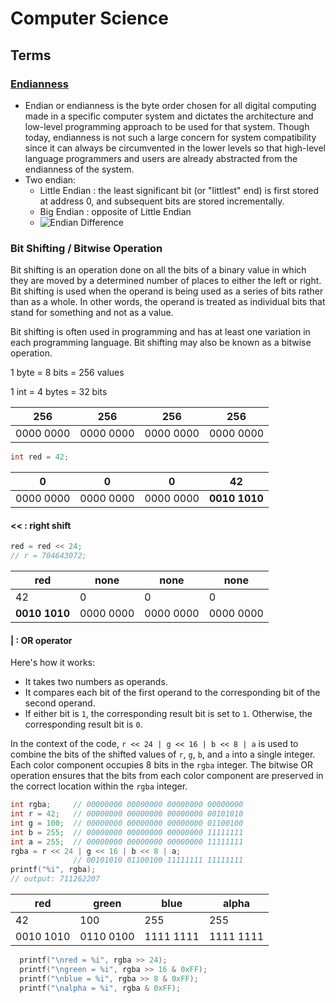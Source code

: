 # Computer Science

## Terms

### [Endianness](https://www.techopedia.com/definition/10180/endian)

- Endian or endianness is the byte order chosen for all digital computing made in a specific computer system and dictates the architecture and low-level programming approach to be used for that system. Though today, endianness is not such a large concern for system compatibility since it can always be circumvented in the lower levels so that high-level language programmers and users are already abstracted from the endianness of the system.
- Two endian:
  - Little Endian : the least significant bit (or "littlest" end) is first stored at address 0, and subsequent bits are stored incrementally.
  - Big Endian : opposite of Little Endian
  - ![Endian Difference](https://getkt.com/wp-content/uploads/2019/04/Endianness-Little-Endian-Big-Endian.jpg)

### Bit Shifting / Bitwise Operation

Bit shifting is an operation done on all the bits of a binary value in which they are moved by a determined number of places to either the left or right. Bit shifting is used when the operand is being used as a series of bits rather than as a whole. In other words, the operand is treated as individual bits that stand for something and not as a value.

Bit shifting is often used in programming and has at least one variation in each programming language. Bit shifting may also be known as a bitwise operation.

1 byte = 8 bits = 256 values

1 int = 4 bytes = 32 bits

   256    |    256    |    256    |    256    |
----------| --------- | --------- |---------- |
0000 0000 | 0000 0000 | 0000 0000 | 0000 0000 |

```c
int red = 42;
```

   0    |    0    |    0    |    42    |
----------| --------- | --------- |---------- |
0000 0000 | 0000 0000 | 0000 0000 | **0010 1010** |

#### << : right shift

```c
red = red << 24;
// r = 704643072;
```

   red    |   none    |   none    |    none   |
--------- | --------- | --------- | --------- |
   42    |    0    |    0    |    0    |
**0010 1010** | 0000 0000 | 0000 0000 | 0000 0000 |

#### | : OR operator

Here's how it works:

- It takes two numbers as operands.
- It compares each bit of the first operand to the corresponding bit of the second operand.
- If either bit is `1`, the corresponding result bit is set to `1`. Otherwise, the corresponding result bit is `0`.

In the context of the code, `r << 24 | g << 16 | b << 8 | a` is used to combine the bits of the shifted values of `r`, `g`, `b`, and `a` into a single integer. Each color component occupies 8 bits in the `rgba` integer. The bitwise OR operation ensures that the bits from each color component are preserved in the correct location within the `rgba` integer.

```c
int rgba;     // 00000000 00000000 00000000 00000000
int r = 42;   // 00000000 00000000 00000000 00101010
int g = 100;  // 00000000 00000000 00000000 01100100
int b = 255;  // 00000000 00000000 00000000 11111111
int a = 255;  // 00000000 00000000 00000000 11111111
rgba = r << 24 | g << 16 | b << 8 | a; 
              // 00101010 01100100 11111111 11111111
printf("%i", rgba); 
// output: 711262207
```

   red    |   green    |   blue    |    alpha   |
--------- | --------- | --------- | --------- |
   42    |    100    |    255    |    255    |
0010 1010 | 0110 0100 | 1111 1111 | 1111 1111 |

```c
  printf("\nred = %i", rgba >> 24);
  printf("\ngreen = %i", rgba >> 16 & 0xFF);
  printf("\nblue = %i", rgba >> 8 & 0xFF);
  printf("\nalpha = %i", rgba & 0xFF);
```

